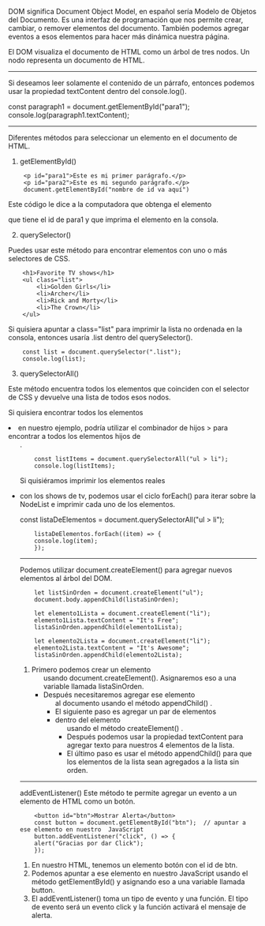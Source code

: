 DOM significa Document Object Model, en español sería Modelo de Objetos del Documento.
Es una interfaz de programación que nos permite crear, cambiar, o remover elementos del documento. 
También podemos agregar eventos a esos elementos para hacer más dinámica nuestra página.

El DOM visualiza el documento de HTML como un árbol de tres nodos. Un nodo representa un documento de HTML.

---

Si deseamos leer solamente el contenido de un párrafo, entonces podemos usar la propiedad  textContent  dentro del console.log().

const paragraph1 = document.getElementById("para1");
console.log(paragraph1.textContent);

---
Diferentes  métodos para seleccionar un elemento en el documento de HTML.

1. getElementById()

        <p id="para1">Este es mi primer parágrafo.</p>
        <p id="para2">Este es mi segundo parágrafo.</p>
        document.getElementById("nombre de id va aquí")

Este código le dice a la computadora que obtenga el elemento  <p>  que tiene el  id  de para1 y que imprima el elemento en la consola.

2. querySelector()

Puedes usar este método para encontrar elementos con uno o más selectores de CSS.

        <h1>Favorite TV shows</h1>
        <ul class="list">
            <li>Golden Girls</li>
            <li>Archer</li>
            <li>Rick and Morty</li>
            <li>The Crown</li>
        </ul>

Si quisiera apuntar a  class="list"  para imprimir la lista no ordenada en la consola, entonces usaría  .list dentro del  querySelector().

        const list = document.querySelector(".list");
        console.log(list);

3. querySelectorAll()

Este método encuentra todos los elementos que coinciden con el selector de CSS y devuelve una lista de todos esos nodos.

Si quisiera encontrar todos los elementos  <li> en nuestro ejemplo, podría utilizar el combinador de hijos > para encontrar a todos los elementos hijos de <ul>.

        const listItems = document.querySelectorAll("ul > li");
        console.log(listItems); 

Si quisiéramos imprimir los elementos reales  <li> con los shows de tv, podemos usar el ciclo  forEach() para iterar sobre la NodeList e imprimir cada uno de los elementos.

const listaDeElementos = document.querySelectorAll("ul > li");

        listaDeElementos.forEach((item) => {
        console.log(item);
        });

---
Podemos utilizar  document.createElement()  para agregar nuevos elementos al árbol del DOM.

        let listSinOrden = document.createElement("ul");
        document.body.appendChild(listaSinOrden);

        let elemento1Lista = document.createElement("li");
        elemento1Lista.textContent = "It's Free";
        listaSinOrden.appendChild(elemento1Lista);

        let elemento2Lista = document.createElement("li");
        elemento2Lista.textContent = "It's Awesome";
        listaSinOrden.appendChild(elemento2Lista);

1. Primero podemos crear un elemento  <ul> usando document.createElement(). Asignaremos eso a una variable llamada listaSinOrden.
2. Después necesitaremos agregar ese elemento <ul> al documento usando el método appendChild() .
3. El siguiente paso es agregar un par de elementos  <li> dentro del elemento<ul> usando el método createElement() .
4. Después podemos usar la propiedad textContent para agregar texto para nuestros 4 elementos de la lista.
5. El último paso es usar el método appendChild() para que los elementos de la lista sean agregados a la lista sin orden.

---
addEventListener()
Este método te permite agregar un evento a un elemento de HTML como un botón.

        <button id="btn">Mostrar Alerta</button>
        const button = document.getElementById("btn");  // apuntar a ese elemento en nuestro  JavaScript
        button.addEventListener("click", () => {
        alert("Gracias por dar Click");
        });
1. En nuestro HTML, tenemos un elemento botón con el id de btn.
2. Podemos apuntar a ese elemento en nuestro  JavaScript usando el método getElementById() y asignando eso a una variable llamada button.
3. El addEventListener() toma un tipo de evento y una función.  El tipo de evento será un evento click  y la función activará el mensaje de alerta.